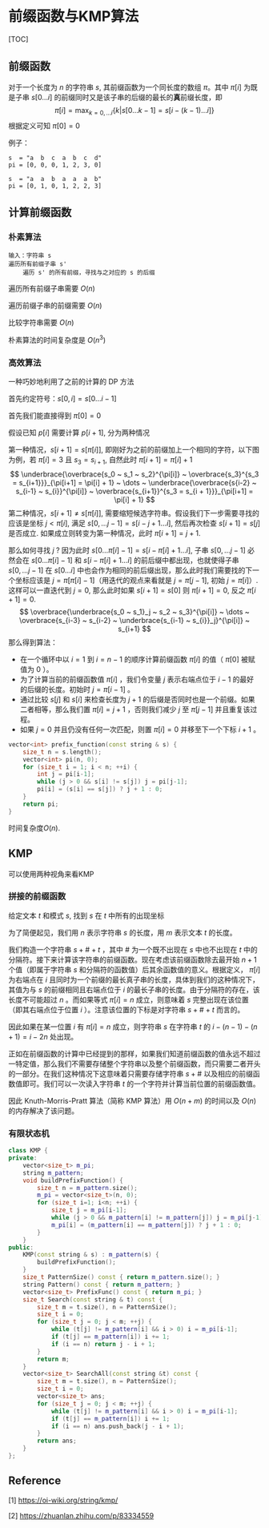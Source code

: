# 前缀函数与KMP算法

[TOC]

## 前缀函数

对于一个长度为 $n$ 的字符串 $s$, 其前缀函数为一个同长度的数组 $\pi$。其中 $\pi[i]$ 为既是子串 $s[0\dots i]$ 的前缀同时又是该子串的后缀的最长的**真**前缀长度，即
$$
\pi[i] = \max_{k=0,\dots i}\{ k | s[0\dots k-1] = s[i-(k-1)\dots i] \}
$$
根据定义可知 $\pi[0] = 0$

例子：

```
s  = "a  b  c  a  b  c  d"
pi = [0, 0, 0, 1, 2, 3, 0]

s  = "a  a  b  a  a  a  b"
pi = [0, 1, 0, 1, 2, 2, 3]
```



## 计算前缀函数

### 朴素算法

```
输入：字符串 s
遍历所有前缀子串 s'
	遍历 s' 的所有前缀，寻找与之对应的 s 的后缀
```



遍历所有前缀子串需要 $O(n)$

遍历前缀子串的前缀需要 $O(n)$

比较字符串需要 $O(n)$

朴素算法的时间复杂度是 $O(n^3)$



### 高效算法

一种巧妙地利用了之前的计算的 DP 方法

首先约定符号：$s[0,i] = s[0\dots i-1]$

首先我们能直接得到 $\pi[0] = 0$

假设已知 $p[i]$ 需要计算 $p[i+1]$, 分为两种情况

第一种情况，$s[i+1] = s[\pi[i]]$, 即刚好为之前的前缀加上一个相同的字符，以下图为例，若 $\pi[i]=3$ 且 $s_3 = s_{i+1}$, 自然此时 $\pi[i+1] = \pi[i] + 1$
$$
\underbrace{\overbrace{s_0 ~ s_1 ~ s_2}^{\pi[i]} ~ \overbrace{s_3}^{s_3 = s_{i+1}}}_{\pi[i+1] = \pi[i] + 1} ~ \dots ~ \underbrace{\overbrace{s{i-2} ~ s_{i-1} ~ s_{i}}^{\pi[i]} ~ \overbrace{s_{i+1}}^{s_3 = s_{i + 1}}}_{\pi[i+1] = \pi[i] + 1}
$$
第二种情况，$s[i+1] \neq s[\pi[i]]$, 需要缩短候选字符串。假设我们下一步需要寻找的应该是坐标 $j < \pi[i]$, 满足 $s[0, \dots j-1] = s[i-j+1\dots i]$, 然后再次检查 $s[i+1] = s[j]$ 是否成立. 如果成立则转变为第一种情况，此时 $\pi[i+1] = j+1$. 

那么如何寻找 $j$ ? 因为此时 $s[0\dots\pi[i]-1] = s[i-\pi[i]+1\dots i]$, 子串 $s[0,\dots j-1]$ 必然会在 $s[0\dots\pi[i]-1]$ 和 $s[i-\pi[i]+1\dots i]$ 的前后缀中都出现，也就使得子串 $s[0,\dots j-1]$ 在 $s[0\dots i]$ 中也会作为相同的前后缀出现，那么此时我们需要找的下一个坐标应该是 $j = \pi[\pi[i]-1]$（用迭代的观点来看就是 $j = \pi[j-1]$, 初始 $j=\pi[i]$）. 这样可以一直迭代到 $j=0$, 那么此时如果 $s[i+1] = s[0]$ 则 $\pi[i+1] = 0$, 反之 $\pi[i+1] = 0$.
$$
\overbrace{\underbrace{s_0 ~ s_1}_j ~ s_2 ~ s_3}^{\pi[i]} ~ \dots ~ \overbrace{s_{i-3} ~ s_{i-2} ~ \underbrace{s_{i-1} ~ s_{i}}_j}^{\pi[i]} ~ s_{i+1}
$$
那么得到算法：

- 在一个循环中以 $i = 1$ 到 $i = n - 1$ 的顺序计算前缀函数 $\pi[i]$ 的值（ $\pi[0]$ 被赋值为 $0$ ）。
- 为了计算当前的前缀函数值 $\pi[i]$ ，我们令变量 $j$ 表示右端点位于 $i - 1$ 的最好的后缀的长度。初始时 $j = \pi[i - 1]$ 。
- 通过比较 $s[j]$ 和 $s[i]$ 来检查长度为 $j + 1$ 的后缀是否同时也是一个前缀。如果二者相等，那么我们置 $\pi[i] = j + 1$ ，否则我们减少 $j$ 至 $\pi[j - 1]$ 并且重复该过程。
- 如果 $j = 0$ 并且仍没有任何一次匹配，则置 $\pi[i] = 0$ 并移至下一个下标 $i + 1$ 。

```c++
vector<int> prefix_function(const string & s) {
    size_t n = s.length();
    vector<int> pi(n, 0);
    for (size_t i = 1; i < n; ++i) {
        int j = pi[i-1];
        while (j > 0 && s[i] != s[j]) j = pi[j-1];
        pi[i] = (s[i] == s[j]) ? j + 1 : 0;
    }
    return pi;
}
```

时间复杂度$O(n)$.



## KMP

可以使用两种视角来看KMP

### 拼接的前缀函数

给定文本 $t$ 和模式 $s$, 找到 $s$ 在 $t$ 中所有的出现坐标

为了简便起见，我们用 $n$ 表示字符串 $s$ 的长度，用 $m$ 表示文本 $t$ 的长度。

我们构造一个字符串 $s + \# + t$ ，其中 $\#$ 为一个既不出现在 $s$ 中也不出现在 $t$ 中的分隔符。接下来计算该字符串的前缀函数。现在考虑该前缀函数除去最开始 $n + 1$ 个值（即属于字符串 $s$ 和分隔符的函数值）后其余函数值的意义。根据定义， $\pi[i]$ 为右端点在 $i$ 且同时为一个前缀的最长真子串的长度，具体到我们的这种情况下，其值为与 $s$ 的前缀相同且右端点位于 $i$ 的最长子串的长度。由于分隔符的存在，该长度不可能超过 $n$ 。而如果等式 $\pi[i] = n$ 成立，则意味着 $s$ 完整出现在该位置（即其右端点位于位置 $i$ ）。注意该位置的下标是对字符串 $s + \# + t$ 而言的。

因此如果在某一位置 $i$ 有 $\pi[i] = n$ 成立，则字符串 $s$ 在字符串 $t$ 的 $i - (n - 1) - (n + 1) = i - 2n$ 处出现。

正如在前缀函数的计算中已经提到的那样，如果我们知道前缀函数的值永远不超过一特定值，那么我们不需要存储整个字符串以及整个前缀函数，而只需要二者开头的一部分。在我们这种情况下这意味着只需要存储字符串 $s + \#$ 以及相应的前缀函数值即可。我们可以一次读入字符串 $t$ 的一个字符并计算当前位置的前缀函数值。

因此 Knuth-Morris-Pratt 算法（简称 KMP 算法）用 $O(n + m)$ 的时间以及 $O(n)$ 的内存解决了该问题。



### 有限状态机



```c++
class KMP {
private:
    vector<size_t> m_pi;
    string m_pattern;
    void buildPrefixFunction() {
        size_t n = m_pattern.size();
        m_pi = vector<size_t>(n, 0);
        for (size_t i=1; i<n; ++i) {
            size_t j = m_pi[i-1];
            while (j > 0 && m_pattern[i] != m_pattern[j]) j = m_pi[j-1];
            m_pi[i] = (m_pattern[i] == m_pattern[j]) ? j + 1 : 0;
        }
    }
public:
    KMP(const string & s) : m_pattern(s) {
        buildPrefixFunction();
    }
    size_t PatternSize() const { return m_pattern.size(); }
    string Pattern() const { return m_pattern; }
    vector<size_t> PrefixFunc() const { return m_pi; }
    size_t Search(const string & t) const {
        size_t m = t.size(), n = PatternSize();
        size_t i = 0;
        for (size_t j = 0; j < m; ++j) {
            while (t[j] != m_pattern[i] && i > 0) i = m_pi[i-1];
            if (t[j] == m_pattern[i]) i += 1;
            if (i == n) return j - i + 1;
        }
        return m;
    }
    vector<size_t> SearchAll(const string &t) const {
        size_t m = t.size(), n = PatternSize();
        size_t i = 0;
        vector<size_t> ans;
        for (size_t j = 0; j < m; ++j) {
            while (t[j] != m_pattern[i] && i > 0) i = m_pi[i-1];
            if (t[j] == m_pattern[i]) i += 1;
            if (i == n) ans.push_back(j - i + 1);
        }
        return ans;
    }
};
```





## Reference

\[1\] https://oi-wiki.org/string/kmp/

\[2\] https://zhuanlan.zhihu.com/p/83334559

[1]: https://oi-wiki.org/string/kmp/
[2]: https://zhuanlan.zhihu.com/p/83334559